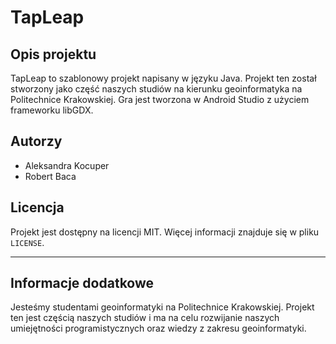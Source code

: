 # TapLeap

## Opis projektu
TapLeap to szablonowy projekt napisany w języku Java. Projekt ten został stworzony jako część naszych studiów na kierunku geoinformatyka na Politechnice Krakowskiej. Gra jest tworzona w Android Studio z użyciem frameworku libGDX.

## Autorzy
- Aleksandra Kocuper
- Robert Baca

## Licencja
Projekt jest dostępny na licencji MIT. Więcej informacji znajduje się w pliku `LICENSE`.

---

## Informacje dodatkowe
Jesteśmy studentami geoinformatyki na Politechnice Krakowskiej. Projekt ten jest częścią naszych studiów i ma na celu rozwijanie naszych umiejętności programistycznych oraz wiedzy z zakresu geoinformatyki.
